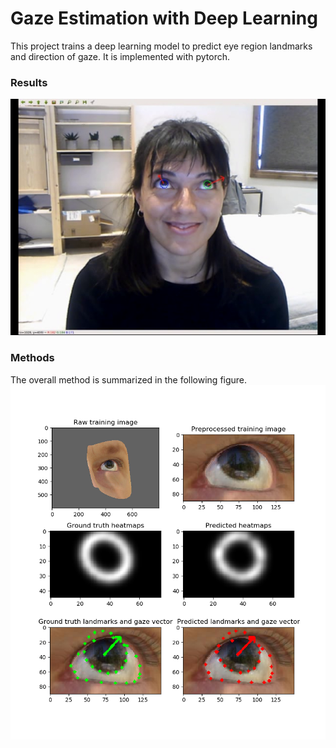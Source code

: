 # Gaze Estimation with Deep Learning

This project trains a deep learning model to predict eye region landmarks and direction of gaze. 
It is implemented with pytorch. 

### Results

[![Watch the video](static/ge_screenshot.png)](https://drive.google.com/open?id=1I0RLnd8QnFNU65Ov29B-tx_lc0GedSSB)

### Methods

The overall method is summarized in the following figure.
![alt text](static/fig1.png "Logo Title Text 1")


